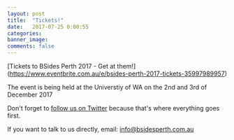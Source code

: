 ```yaml
---
layout: post
title:  "Tickets!"
date:   2017-07-25 0:00:55
categories:
banner_image:
comments: false
---
```

[Tickets to BSides Perth 2017 - Get at them!] (https://www.eventbrite.com.au/e/bsides-perth-2017-tickets-35997989957)

The event is being held at the Universtiy of WA on the 2nd and 3rd of December 2017

Don't forget to [follow us on Twitter](https://twitter.com/BSidesPer) because that's where everything goes first.

If you want to talk to us directly, email: info@bsidesperth.com.au
